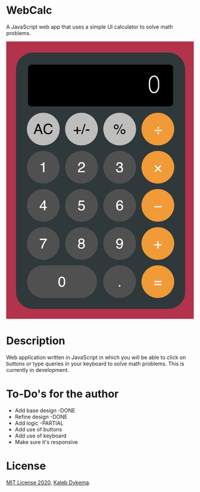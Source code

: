 # WebCalc

A JavaScript web app that uses a simple UI calculator to solve math problems.

![webcalc_screenshot](https://github.com/KalebDykema/WebCalc/blob/master/WebCalc.png)

# Description

Web application written in JavaScript in which you will be able to click on buttons or type queries in your keyboard to solve math problems. This is currently in development.

# To-Do's for the author

- Add base design -DONE
- Refine design -DONE
- Add logic -PARTIAL
- Add use of buttons
- Add use of keyboard
- Make sure it's responsive

# License

[MIT License 2020](https://mit-license.org), [Kaleb Dykema](https://github.com/KalebDykemal).